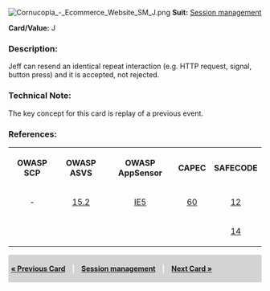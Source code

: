 ![Cornucopia_-_Ecommerce_Website_SM_J.png](Cornucopia_-_Ecommerce_Website_SM_J.png
"Cornucopia_-_Ecommerce_Website_SM_J.png") **Suit:** [Session
management](Cornucopia_-_Ecommerce_Website_-_SM "wikilink")

**Card/Value:** J

### Description:

Jeff can resend an identical repeat interaction (e.g. HTTP request,
signal, button press) and it is accepted, not rejected.

### Technical Note:

The key concept for this card is replay of a previous event.

### References:

<table class="wikitable" style="text-align:center;">

<tr class="tableizer-firstrow">

<th>

OWASP SCP

</th>

<th>

OWASP ASVS

</th>

<th>

OWASP AppSensor

</th>

<th>

CAPEC

</th>

<th>

SAFECODE

</th>

</tr>

<tr>

<td>

\-

</td>

<td>

[15.2](OWASP_Application_Security_Verification_Standard#15.2 "wikilink")

</td>

<td>

[IE5](AppSensor_DetectionPoints#IE5 "wikilink")

</td>

<td>

[60](https://capec.mitre.org/data/definitions/60.html)

</td>

<td>

[12](SAFECode_Practical_Security_Stories#12 "wikilink")

</td>

</tr>

<tr>

<td>

</td>

<td>

</td>

<td>

</td>

<td>

</td>

<td>

[14](SAFECode_Practical_Security_Stories#14 "wikilink")

</td>

</tr>

</table>

<div style="padding:5px;background:LightGray;color:White;font-weight:bold;">

[« Previous Card](Cornucopia_-_Ecommerce_Website_-_SM_10 "wikilink")
<span style="padding-left:10px;padding-right:10px;"> |</span> [Session
management](Cornucopia_-_Ecommerce_Website_-_SM "wikilink")
<span style="padding-left:10px;padding-right:10px;"> |</span> [Next Card
»](Cornucopia_-_Ecommerce_Website_-_SM_Q "wikilink")

</div>